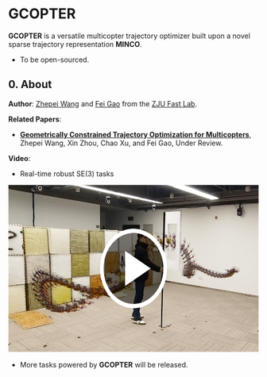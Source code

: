 # GCOPTER

__GCOPTER__ is a versatile multicopter trajectory optimizer built upon a novel sparse trajectory representation __MINCO__.

- To be open-sourced.

## 0. About

__Author__: [Zhepei Wang](https://zhepeiwang.github.io/) and [Fei Gao](https://ustfei.com/) from the [ZJU Fast Lab](http://zju-fast.com/).

__Related Papers__:

- [__Geometrically Constrained Trajectory Optimization for Multicopters__](https://arxiv.org/abs/2103.00190), Zhepei Wang, Xin Zhou, Chao Xu, and Fei Gao, Under Review.

__Video__:

- Real-time robust SE(3) tasks
<a href="https://zhepeiwang.github.io/pubs/ijrr_2021_sub_gcopter.mp4" target="blank">
    <p align="center">
        <img src="misc/gcopter_se3task_cover.png" width="600" height="337" />
    </p>
</a>

- More tasks powered by __GCOPTER__ will be released.
